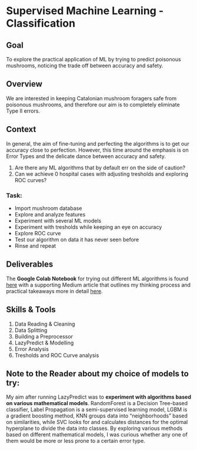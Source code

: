 # Supervised Machine Learning - Classification
## Goal
To explore the practical application of ML by trying to predict poisonous mushrooms, noticing the trade off between accuracy and safety. 

## Overview 
We are interested in keeping Catalonian mushroom foragers safe from poisonous mushrooms, and therefore our aim is to completely eliminate Type II errors.

## Context
In general, the aim of fine-tuning and perfecting the algorithms is to get our accuracy close to perfection. However, this time around the emphasis is on Error Types and the delicate dance between accuracy and safety.

1. Are there any ML algorithms that by default err on the side of caution?
2. Can we achieve 0 hospital cases with adjusting tresholds and exploring ROC curves?

### Task: 
* Import mushroom database
* Explore and analyze features
* Experiment with several ML models
* Experiment with tresholds while keeping an eye on accuracy
* Explore ROC curve
* Test our algorithm on data it has never seen before
* Rinse and repeat

## Deliverables
The **Google Colab Notebook** for trying out different ML algorithms is found [here](https://github.com/Cintia0528/Project-7-Supervised-Machine-Learning-Classification-Mushrooms/blob/feedbce3b23780986154448dda560d3e3b3fa9d8/Mushrooms.ipynb) with a supporting Medium article that outlines my thinking process and practical takeaways more in detail [here](https://medium.com/@ubp0528/poisonous-mushrooms-striking-a-balance-between-accuracy-and-safety-with-machine-learning-80b77112e6dd).

## Skills & Tools
1. Data Reading & Cleaning 
2. Data Splitting 
3. Building a Preprocessor
4. LazyPredict & Modelling
5. Error Analysis
6. Tresholds and ROC Curve analysis

## Note to the Reader about my choice of models to try:
My aim after running LazyPredict was to **experiment with algorithms based on various mathematical models**. 
RandomForest is a Decision Tree-based classifier, Label Propagation is a semi-supervised learning model, LGBM is a gradient boosting method, KNN groups data into “neighborhoods” based on similarities, while SVC looks for and calculates distances for the optimal hyperplane to divide the data into classes. 
By exploring various methods based on different mathematical models, I was curious whether any one of them would be more or less prone to a certain error type. 
